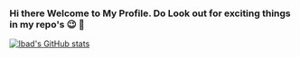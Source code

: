 ### Hi there Welcome to My Profile. Do Look out for exciting things in my repo's :wink: 👋

[![Ibad's GitHub stats](https://github-readme-stats.vercel.app/api?username=ibadsaleem&show_icons=true)](https://github.com/ibadsaleem/github-readme-stats)



